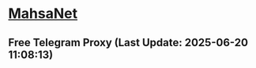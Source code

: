 
# [MahsaNet](https://t.me/mahsa_net)
## Free Telegram Proxy (Last Update: 2025-06-20 11:08:13)

    